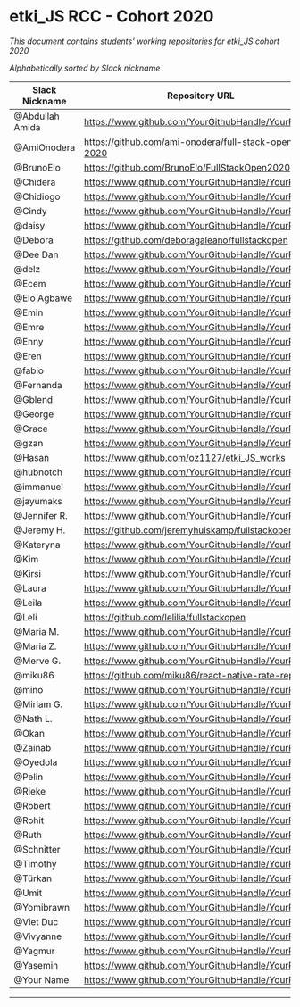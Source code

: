 # etki_JS RCC - Cohort 2020

_This document contains students' working repositories for etki_JS cohort 2020_

_Alphabetically sorted by Slack nickname_

| Slack Nickname | Repository URL |
| ------ | ----------- |
| @Abdullah Amida | https://www.github.com/YourGithubHandle/YourRepo |
| @AmiOnodera | https://github.com/ami-onodera/full-stack-open-2020 |
| @BrunoElo  | https://github.com/BrunoElo/FullStackOpen2020 |
| @Chidera | https://www.github.com/YourGithubHandle/YourRepo |
| @Chidiogo | https://www.github.com/YourGithubHandle/YourRepo |
| @Cindy | https://www.github.com/YourGithubHandle/YourRepo |
| @daisy | https://www.github.com/YourGithubHandle/YourRepo |
| @Debora | https://github.com/deboragaleano/fullstackopen |
| @Dee Dan | https://www.github.com/YourGithubHandle/YourRepo |
| @delz | https://www.github.com/YourGithubHandle/YourRepo |
| @Ecem | https://www.github.com/YourGithubHandle/YourRepo |
| @Elo Agbawe | https://www.github.com/YourGithubHandle/YourRepo |
| @Emin | https://www.github.com/YourGithubHandle/YourRepo |
| @Emre | https://www.github.com/YourGithubHandle/YourRepo |
| @Enny | https://www.github.com/YourGithubHandle/YourRepo |
| @Eren | https://www.github.com/YourGithubHandle/YourRepo |
| @fabio | https://www.github.com/YourGithubHandle/YourRepo |
| @Fernanda | https://www.github.com/YourGithubHandle/YourRepo |
| @Gblend | https://www.github.com/YourGithubHandle/YourRepo |
| @George | https://www.github.com/YourGithubHandle/YourRepo |
| @Grace | https://www.github.com/YourGithubHandle/YourRepo |
| @gzan | https://www.github.com/YourGithubHandle/YourRepo |
| @Hasan  | https://www.github.com/oz1127/etki_JS_works |
| @hubnotch | https://www.github.com/YourGithubHandle/YourRepo |
| @immanuel | https://www.github.com/YourGithubHandle/YourRepo |
| @jayumaks | https://www.github.com/YourGithubHandle/YourRepo |
| @Jennifer R. | https://www.github.com/YourGithubHandle/YourRepo |
| @Jeremy H. | https://github.com/jeremyhuiskamp/fullstackopen.com/ |
| @Kateryna | https://www.github.com/YourGithubHandle/YourRepo |
| @Kim | https://www.github.com/YourGithubHandle/YourRepo |
| @Kirsi | https://www.github.com/YourGithubHandle/YourRepo |
| @Laura | https://www.github.com/YourGithubHandle/YourRepo |
| @Leila | https://www.github.com/YourGithubHandle/YourRepo |
| @Leli | https://github.com/lelilia/fullstackopen |
| @Maria M. | https://www.github.com/YourGithubHandle/YourRepo |
| @Maria Z. | https://www.github.com/YourGithubHandle/YourRepo |
| @Merve G. | https://www.github.com/YourGithubHandle/YourRepo |
| @miku86 | https://github.com/miku86/react-native-rate-repos   |
| @mino  | https://www.github.com/YourGithubHandle/YourRepo |
| @Miriam G. | https://www.github.com/YourGithubHandle/YourRepo |
| @Nath L. | https://www.github.com/YourGithubHandle/YourRepo |
| @Okan | https://www.github.com/YourGithubHandle/YourRepo |
| @Zainab | https://www.github.com/YourGithubHandle/YourRepo |
| @Oyedola  | https://www.github.com/YourGithubHandle/YourRepo |
| @Pelin | https://www.github.com/YourGithubHandle/YourRepo |
| @Rieke | https://www.github.com/YourGithubHandle/YourRepo |
| @Robert | https://www.github.com/YourGithubHandle/YourRepo |
| @Rohit | https://www.github.com/YourGithubHandle/YourRepo |
| @Ruth | https://www.github.com/YourGithubHandle/YourRepo |
| @Schnitter | https://www.github.com/YourGithubHandle/YourRepo |
| @Timothy | https://www.github.com/YourGithubHandle/YourRepo |
| @Türkan | https://www.github.com/YourGithubHandle/YourRepo |
| @Umit | https://www.github.com/YourGithubHandle/YourRepo |
| @Yomibrawn | https://www.github.com/YourGithubHandle/YourRepo |
| @Viet Duc  | https://www.github.com/YourGithubHandle/YourRepo |
| @Vivyanne | https://www.github.com/YourGithubHandle/YourRepo |
| @Yagmur | https://www.github.com/YourGithubHandle/YourRepo |
| @Yasemin | https://www.github.com/YourGithubHandle/YourRepo |
| @Your Name | https://www.github.com/YourGithubHandle/YourRepo |

---
